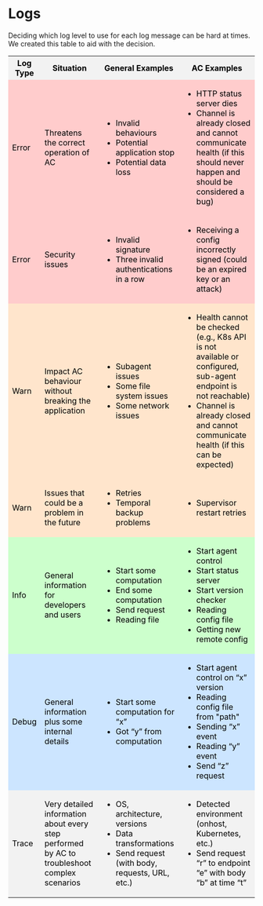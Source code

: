 # Logs

Deciding which log level to use for each log message can be hard at times. We created this table to aid with the decision.
 
<table>
  <tr style="background-color:#f2f2f2;color:black;">
    <th>Log Type</th>
    <th>Situation</th>
    <th>General Examples</th>
    <th>AC Examples</th>
  </tr>
  <tr style="background-color:#ffcccc;color:black;">
    <td>Error</td>
    <td>Threatens the correct operation of AC</td>
    <td>
      <ul>
        <li>Invalid behaviours</li>
        <li>Potential application stop</li>
        <li>Potential data loss</li>
      </ul>
    </td>
    <td>
      <ul>
        <li>HTTP status server dies</li>
        <li>Channel is already closed and cannot communicate health (if this should never happen and should be considered a bug)</li>
      </ul>
    </td>
  </tr>
  <tr style="background-color:#ffcccc;color:black;">
    <td>Error</td>
    <td>Security issues</td>
    <td>
      <ul>
        <li>Invalid signature</li>
        <li>Three invalid authentications in a row</li>
      </ul>
    </td>
    <td>
      <ul>
        <li>Receiving a config incorrectly signed (could be an expired key or an attack)</li>
      </ul>
    </td>
  </tr>
  <tr style="background-color:#ffe5cc;color:black;">
    <td>Warn</td>
    <td>Impact AC behaviour without breaking the application</td>
    <td>
      <ul>
        <li>Subagent issues</li>
        <li>Some file system issues</li>
        <li>Some network issues</li>
      </ul>
    </td>
    <td>
      <ul>
        <li>Health cannot be checked (e.g., K8s API is not available or configured, sub-agent endpoint is not reachable)</li>
        <li>Channel is already closed and cannot communicate health (if this can be expected)</li>
      </ul>
    </td>
  </tr>
  <tr style="background-color:#ffe5cc;color:black;">
    <td>Warn</td>
    <td>Issues that could be a problem in the future</td>
    <td>
      <ul>
        <li>Retries</li>
        <li>Temporal backup problems</li>
      </ul>
    </td>
    <td>
      <ul>
        <li>Supervisor restart retries</li>
      </ul>
    </td>
  </tr>
  <tr style="background-color:#ccffcc;color:black;">
    <td>Info</td>
    <td>General information for developers and users</td>
    <td>
      <ul>
        <li>Start some computation</li>
        <li>End some computation</li>
        <li>Send request</li>
        <li>Reading file</li>
      </ul>
    </td>
    <td>
      <ul>
        <li>Start agent control</li>
        <li>Start status server</li>
        <li>Start version checker</li>
        <li>Reading config file</li>
        <li>Getting new remote config</li>
      </ul>
    </td>
  </tr>
  <tr style="background-color:#cce5ff;color:black;">
    <td>Debug</td>
    <td>General information plus some internal details</td>
    <td>
      <ul>
        <li>Start some computation for “x”</li>
        <li>Got “y” from computation</li>
      </ul>
    </td>
    <td>
      <ul>
        <li>Start agent control on “x” version</li>
        <li>Reading config file from "path"</li>
        <li>Sending “x” event</li>
        <li>Reading “y” event</li>
        <li>Send “z” request</li>
      </ul>
    </td>
  </tr>
  <tr style="background-color:#f2f2f2;color:black;">
    <td>Trace</td>
    <td>Very detailed information about every step performed by AC to troubleshoot complex scenarios</td>
    <td>
      <ul>
        <li>OS, architecture, versions</li>
        <li>Data transformations</li>
        <li>Send request (with body, requests, URL, etc.)</li>
      </ul>
    </td>
    <td>
      <ul>
        <li>Detected environment (onhost, Kubernetes, etc.)</li>
        <li>Send request “r” to endpoint “e” with body “b” at time “t”</li>
      </ul>
    </td>
  </tr>
</table>

